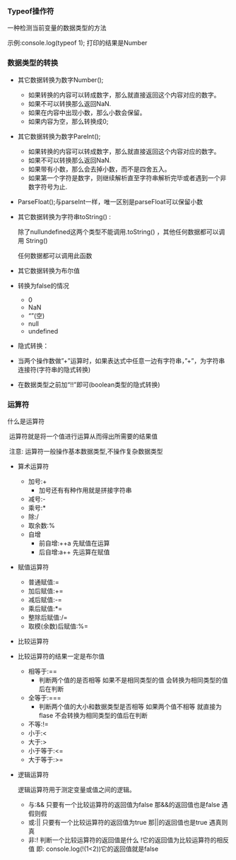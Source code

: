 ### Typeof操作符

一种检测当前变量的数据类型的方法

示例:console.log(typeof 1);   打印的结果是Number


### 数据类型的转换



- 其它数据转换为数字Number();
  - 如果转换的内容可以转成数字，那么就直接返回这个内容对应的数字。
  - 如果不可以转换那么返回NaN.
  - 如果在内容中出现小数，那么小数会保留。
  - 如果内容为空，那么转换成0;
- 其它数据转换为数字PareInt();
  - 如果转换的内容可以转成数字，那么就直接返回这个内容对应的数字。
  - 如果不可以转换那么返回NaN. 
  - 如果带有小数，那么会去掉小数，而不是四舍五入。
  - 如果第一个字符是数字，则继续解析直至字符串解析完毕或者遇到一个非数字符号为止.



- ParseFloat();与parseInt一样，唯一区别是parseFloat可以保留小数

  

- 其它数据转换为字符串toString() : 


   	 除了nullundefined这两个类型不能调用.toString() ，其他任何数据都可以调用   String()


   	任何数据都可以调用此函数

- 其它数据转换为布尔值

- 转换为false的情况
  - 0
  - NaN
  - “”(空)
  - null
  - undefined
- 隐式转换：

- 当两个操作数做”+”运算时，如果表达式中任意一边有字符串，”+”，为字符串连接符(字符串的隐式转换)
- 在数据类型之前加“!!”即可(boolean类型的隐式转换)



### 运算符

什么是运算符

​	运算符就是将一个值进行运算从而得出所需要的结果值

​		注意: 运算符一般操作基本数据类型,不操作复杂数据类型

- 算术运算符

  - 加号:+
    - 加号还有有种作用就是拼接字符串
  - 减号:-
  - 乘号:*
  - 除:/
  - 取余数:%
  - 自增
    - 前自增:++a   先赋值在运算
    - 后自增:a++   先运算在赋值

- 赋值运算符

  - 普通赋值:=
  - 加后赋值:+=
  - 减后赋值:-=
  - 乘后赋值:*=
  - 整除后赋值:/=
  - 取模(余数)后赋值:%=

- 比较运算符

- 比较运算符的结果一定是布尔值

  - 相等于:==
    - 判断两个值的是否相等   如果不是相同类型的值   会转换为相同类型的值后在判断
  - 全等于:===
    - 判断两个值的大小和数据类型是否相等		如果两个值不相等 就直接为flase   不会转换为相同类型的值后在判断
  - 不等:!=
  - 小于:<
  - 大于:>
  - 小于等于:<=
  - 大于等于:>=

- 逻辑运算符

  逻辑运算符用于测定变量或值之间的逻辑。

  - 与:&&  只要有一个比较运算符的返回值为false   那&&的返回值也是false		遇假则假
  - 或:||  只要有一个比较运算符的返回值为true   那||的返回值也是true             遇真则真
  - 非:!    判断一个比较运算符的返回值是什么 !它的返回值为比较运算符的相反值   即:   console.log(!(1<2))它的返回值就是false